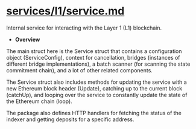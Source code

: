 # [services/l1/service.md](./service.go)

Internal service for interacting with the Layer 1 (L1) blockchain.

- **Overview**

The main struct here is the Service struct that contains a configuration object (ServiceConfig), context for cancellation, bridges (instances of different bridge implementations), a batch scanner (for scanning the state commitment chain), and a lot of other related components.

The Service struct also includes methods for updating the service with a new Ethereum block header (Update), catching up to the current block (catchUp), and looping over the service to constantly update the state of the Ethereum chain (loop).

The package also defines HTTP handlers for fetching the status of the indexer and getting deposits for a specific address.

